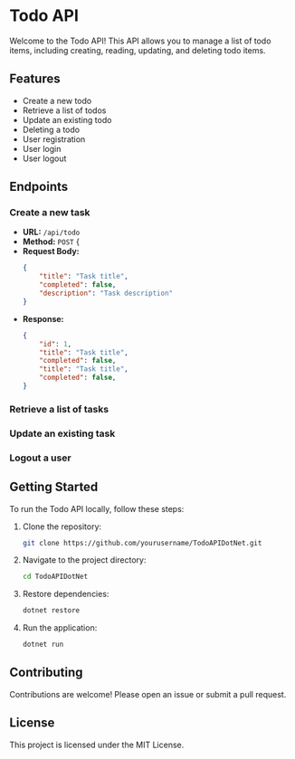 # Todo API


Welcome to the Todo API! This API allows you to manage a list of todo items, including creating, reading, updating, and deleting todo items.

## Features

- Create a new todo
- Retrieve a list of todos
- Update an existing todo
- Deleting a todo
- User registration
- User login
- User logout



## Endpoints

### Create a new task
- **URL:** `/api/todo`
- **Method:** `POST`
    {
- **Request Body:**
    ```json
    {
        "title": "Task title",
        "completed": false,
        "description": "Task description"
    }
    ```
- **Response:**
    ```json
    {
        "id": 1,
        "title": "Task title",
        "completed": false,
        "title": "Task title",
        "completed": false,
    }
    ```

### Retrieve a list of tasks

### Update an existing task

### Logout a user

## Getting Started

To run the Todo API locally, follow these steps:

1. Clone the repository:
     ```sh
     git clone https://github.com/yourusername/TodoAPIDotNet.git
     ```
2. Navigate to the project directory:
     ```sh
     cd TodoAPIDotNet
     ```
3. Restore dependencies:
     ```sh
     dotnet restore
     ```
4. Run the application:
     ```sh
     dotnet run
     ```

## Contributing

Contributions are welcome! Please open an issue or submit a pull request.

## License

This project is licensed under the MIT License.